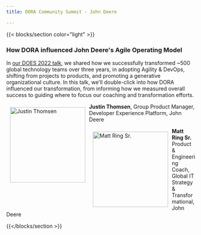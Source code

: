 ```yaml
---
title: DORA Community Summit - John Deere

---
```


{{< blocks/section color="light" >}}

<h3>How DORA influenced John Deere's Agile Operating Model</h3>

<p>
In <a href="https://videos.itrevolution.com/watch/778295505/" target="_blanK">our DOES 2022 talk</a>, we shared how we successfully transformed ~500 global technology teams over three years, in adopting Agility & DevOps, shifting from projects to products, and promoting a generative organizational culture. In this talk, we'll double-click into how DORA influenced our transformation, from informing how we measured overall success to guiding where to focus our coaching and transformation efforts.
</p>

<p>
<img src="/summit/justin-thomsen.jpg"
  alt="Justin Thomsen"
  style="float: left; margin:10px;" 
  width="200"
  height="200" />
<strong>Justin Thomsen</strong>, Group Product Manager, Developer Experience Platform, John Deere
</p>

<p>
<img src="/summit/matt-ring.jpg"
  alt="Matt Ring Sr."
  style="float: left; margin:10px;" 
  width="200"
  height="200" />
<strong>Matt Ring Sr.</strong> Product & Engineering Coach, Global IT Strategy & Transformational, John Deere
</p>

{{</blocks/section >}}